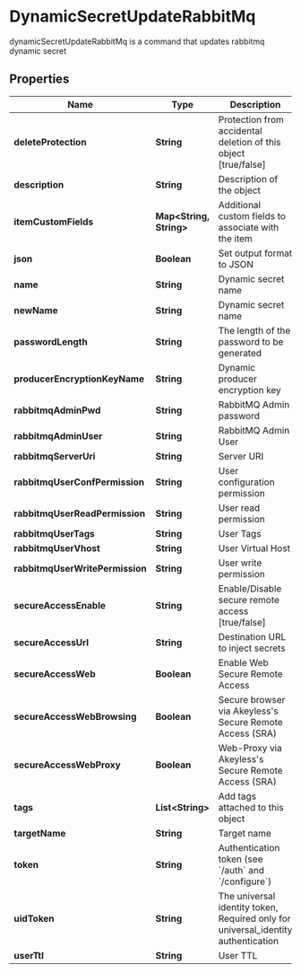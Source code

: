 

# DynamicSecretUpdateRabbitMq

dynamicSecretUpdateRabbitMq is a command that updates rabbitmq dynamic secret

## Properties

| Name | Type | Description | Notes |
|------------ | ------------- | ------------- | -------------|
|**deleteProtection** | **String** | Protection from accidental deletion of this object [true/false] |  [optional] |
|**description** | **String** | Description of the object |  [optional] |
|**itemCustomFields** | **Map&lt;String, String&gt;** | Additional custom fields to associate with the item |  [optional] |
|**json** | **Boolean** | Set output format to JSON |  [optional] |
|**name** | **String** | Dynamic secret name |  |
|**newName** | **String** | Dynamic secret name |  [optional] |
|**passwordLength** | **String** | The length of the password to be generated |  [optional] |
|**producerEncryptionKeyName** | **String** | Dynamic producer encryption key |  [optional] |
|**rabbitmqAdminPwd** | **String** | RabbitMQ Admin password |  [optional] |
|**rabbitmqAdminUser** | **String** | RabbitMQ Admin User |  [optional] |
|**rabbitmqServerUri** | **String** | Server URI |  [optional] |
|**rabbitmqUserConfPermission** | **String** | User configuration permission |  [optional] |
|**rabbitmqUserReadPermission** | **String** | User read permission |  [optional] |
|**rabbitmqUserTags** | **String** | User Tags |  [optional] |
|**rabbitmqUserVhost** | **String** | User Virtual Host |  [optional] |
|**rabbitmqUserWritePermission** | **String** | User write permission |  [optional] |
|**secureAccessEnable** | **String** | Enable/Disable secure remote access [true/false] |  [optional] |
|**secureAccessUrl** | **String** | Destination URL to inject secrets |  [optional] |
|**secureAccessWeb** | **Boolean** | Enable Web Secure Remote Access |  [optional] |
|**secureAccessWebBrowsing** | **Boolean** | Secure browser via Akeyless&#39;s Secure Remote Access (SRA) |  [optional] |
|**secureAccessWebProxy** | **Boolean** | Web-Proxy via Akeyless&#39;s Secure Remote Access (SRA) |  [optional] |
|**tags** | **List&lt;String&gt;** | Add tags attached to this object |  [optional] |
|**targetName** | **String** | Target name |  [optional] |
|**token** | **String** | Authentication token (see &#x60;/auth&#x60; and &#x60;/configure&#x60;) |  [optional] |
|**uidToken** | **String** | The universal identity token, Required only for universal_identity authentication |  [optional] |
|**userTtl** | **String** | User TTL |  [optional] |



